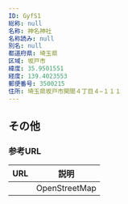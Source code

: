 ```yaml
---
ID: GyfS1
総称: null
名称: 神名神社
名称読み: null
別名: null
都道府県: 埼玉県
区域: 坂戸市
緯度: 35.9501551
経度: 139.4023553
郵便番号: 3500215
住所: 埼玉県坂戸市関間４丁目４−１１１
---
```


## その他

### 参考URL

| URL | 説明          |
| --- | ------------- |
|     | OpenStreetMap |
